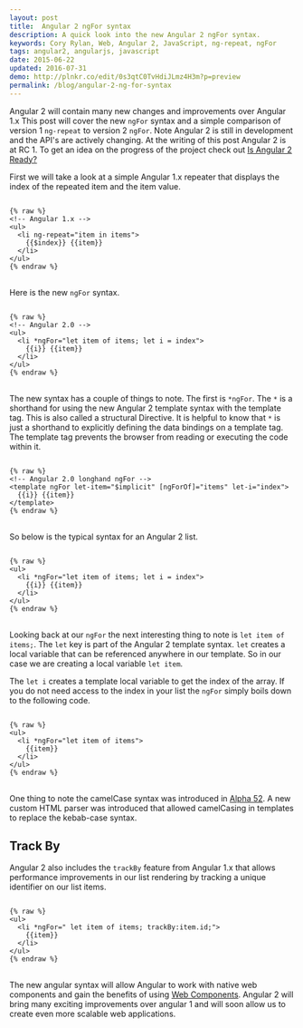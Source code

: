 ```yaml
---
layout: post
title:  Angular 2 ngFor syntax
description: A quick look into the new Angular 2 ngFor syntax.
keywords: Cory Rylan, Web, Angular 2, JavaScript, ng-repeat, ngFor
tags: angular2, angularjs, javascript
date: 2015-06-22
updated: 2016-07-31
demo: http://plnkr.co/edit/0s3qtC0TvHdiJLmz4H3m?p=preview
permalink: /blog/angular-2-ng-for-syntax
---
```


Angular 2 will contain many new changes and improvements over Angular 1.x This post will cover the new `ngFor`
syntax and a simple comparison of version 1 `ng-repeat` to version 2 `ngFor`. Note Angular 2 is still in development and the API's are actively changing.
At the writing of this post Angular 2 is at RC 1. To get an idea on the progress of the project check
out <a href="http://splintercode.github.io/is-angular-2-ready/" target="_blank">Is Angular 2 Ready?</a>

First we will take a look at a simple Angular 1.x repeater that displays the index of the repeated item and the item value.

<pre class="language-markup">
<code>
{% raw %}
&lt;!-- Angular 1.x --&gt;
&lt;ul&gt;
  &lt;li ng-repeat=&quot;item in items&quot;&gt;
    {{$index}} {{item}}
  &lt;/li&gt;
&lt;/ul&gt;
{% endraw %}
</code>
</pre>

Here is the new `ngFor` syntax.

<pre class="language-markup">
<code>
{% raw %}
&lt;!-- Angular 2.0 --&gt;
&lt;ul&gt;
  &lt;li *ngFor=&quot;let item of items; let i = index&quot;&gt;
    {{i}} {{item}}
  &lt;/li&gt;
&lt;/ul&gt;
{% endraw %}
</code>
</pre>

The new syntax has a couple of things to note. The first is `*ngFor`. The `*` is a shorthand for
using the new Angular 2 template syntax with the template tag. This is also called a structural Directive.
It is helpful to know that `*` is just a shorthand to explicitly defining the data bindings on a template tag.
The template tag prevents the browser from reading or executing the code within it.

<pre class="language-markup">
<code>
{% raw %}
&lt;!-- Angular 2.0 longhand ngFor --&gt;
&lt;template ngFor let-item=&quot;$implicit&quot; [ngForOf]=&quot;items&quot; let-i=&quot;index&quot;&gt;
  {{i}} {{item}}
&lt;/template&gt;
{% endraw %}
</code>
</pre>

So below is the typical syntax for an Angular 2 list.

<pre class="language-markup">
<code>
{% raw %}
&lt;ul&gt;
  &lt;li *ngFor=&quot;let item of items; let i = index&quot;&gt;
    {{i}} {{item}}
  &lt;/li&gt;
&lt;/ul&gt;
{% endraw %}
</code>
</pre>

Looking back at our `ngFor` the next interesting thing to note is `let item of items;`. The `let`
key is part of the Angular 2 template syntax. `let` creates a local variable that can be referenced anywhere in our template.
So in our case we are creating a local variable `let item`.

The `let i` creates a template local variable to get the index of the array. If you do not need access to the index in your list
the `ngFor` simply boils down to the following code.

<pre class="language-markup">
<code>
{% raw %}
&lt;ul&gt;
  &lt;li *ngFor=&quot;let item of items&quot;&gt;
    {{item}}
  &lt;/li&gt;
&lt;/ul&gt;
{% endraw %}
</code>
</pre>

One thing to note the camelCase syntax was introduced in <a href="https://github.com/angular/angular/blob/master/modules/angular2/docs/migration/kebab-case.md" target="_blank">Alpha 52</a>.
A new custom HTML parser was introduced that allowed camelCasing in templates to replace the kebab-case syntax.

## Track By
Angular 2 also includes the `trackBy` feature from Angular 1.x that allows performance improvements in our list rendering by tracking a unique identifier
on our list items.

<pre class="language-markup">
<code>
{% raw %}
&lt;ul&gt;
  &lt;li *ngFor=&quot; let item of items; trackBy:item.id;&quot;&gt;
    {{item}}
  &lt;/li&gt;
&lt;/ul&gt;
{% endraw %}
</code>
</pre>

The new angular syntax will allow Angular to work with native web components and gain the
benefits of using <a href="http://coryrylan.com/blog/introduction-to-web-components">Web Components</a>.
Angular 2 will bring many exciting improvements over angular 1 and will soon allow us to create even more scalable web applications.